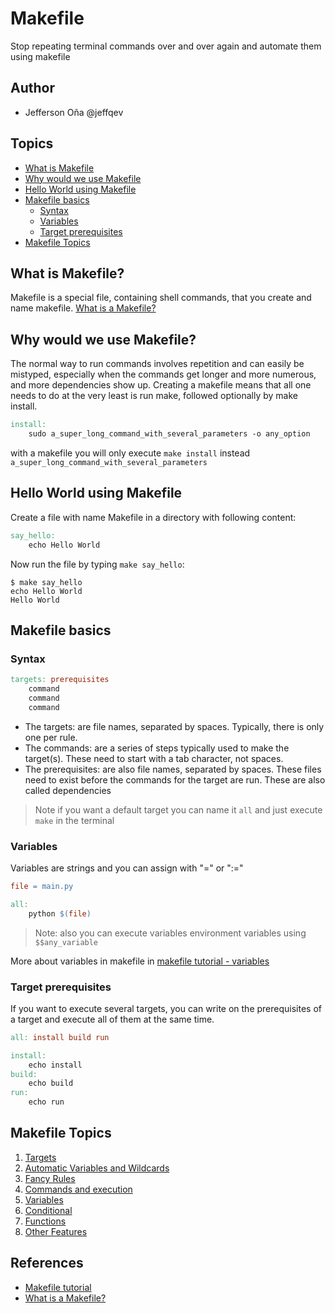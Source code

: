 # Makefile

Stop repeating terminal commands over and over again and automate them using makefile

## Author

- Jefferson Oña @jeffqev

## Topics

- [What is Makefile](#what-is-makefile)
- [Why would we use Makefile](#why-would-we-use-makefile)
- [Hello World using Makefile](#hello-world-using-makefile)
- [Makefile basics](#makefile-basics)
  - [Syntax](#syntax)
  - [Variables](#variables)
  - [Target prerequisites](#target-prerequisites)
- [Makefile Topics](#makefile-topics)

## What is Makefile?

Makefile is a special file, containing shell commands, that you create and name makefile.  [What is a Makefile?](https://www.sis.pitt.edu/mbsclass/tutorial/advanced/makefile/whatis.htm)

## Why would we use Makefile?

The normal way to run commands involves repetition and can easily be mistyped, especially when the commands get longer and more numerous, and more dependencies show up. Creating a makefile means that all one needs to do at the very least is run make, followed optionally by make install.

``` makefile
install:
    sudo a_super_long_command_with_several_parameters -o any_option
```

with a makefile you will only execute `make install` instead `a_super_long_command_with_several_parameters`

## Hello World using Makefile

Create a file with name Makefile in a directory with following content:

``` makefile
say_hello:
    echo Hello World
```

Now run the file by typing `make say_hello`:

``` shell
$ make say_hello
echo Hello World
Hello World
```

## Makefile basics

### Syntax

``` makefile
targets: prerequisites
    command
    command
    command
```

- The targets: are file names, separated by spaces. Typically, there is only one per rule.
- The commands: are a series of steps typically used to make the target(s). These need to start with a tab character, not spaces.
- The prerequisites: are also file names, separated by spaces. These files need to exist before the commands for the target are run. These are also called dependencies

> Note if you want a default target you can name it `all` and just execute `make` in the terminal

### Variables

Variables are strings and you can assign with "=" or ":="

```makefile
file = main.py

all:
    python $(file)
```

> Note: also you can execute variables environment variables using `$$any_variable`

More about variables in makefile in [makefile tutorial - variables](https://makefiletutorial.com/#variables-pt-2)

### Target prerequisites

If you want to execute several targets, you can write on the prerequisites of a target and execute all of them at the same time.

``` makefile
all: install build run

install:
    echo install
build:
    echo build
run:
    echo run
```

## Makefile Topics

1. [Targets](https://makefiletutorial.com/#targets)
2. [Automatic Variables and Wildcards](https://makefiletutorial.com/#automatic-variables-and-wildcards)
3. [Fancy Rules](https://makefiletutorial.com/#fancy-rules)
4. [Commands and execution](https://makefiletutorial.com/#commands-and-execution)
5. [Variables](https://makefiletutorial.com/#variables-pt-2)
6. [Conditional](https://makefiletutorial.com/#conditional-part-of-makefiles)
7. [Functions](https://makefiletutorial.com/#functions)
8. [Other Features](https://makefiletutorial.com/#other-features)

## References

- [Makefile tutorial](https://makefiletutorial.com/)
- [What is a Makefile?](https://www.sis.pitt.edu/mbsclass/tutorial/advanced/makefile/whatis.htm)